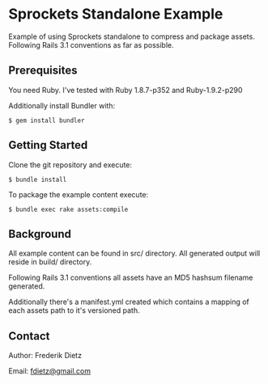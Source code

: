 Sprockets Standalone Example
============================

Example of using Sprockets standalone to compress and package assets. Following Rails 3.1 conventions as far as possible.

Prerequisites
-------------

You need Ruby. I've tested with Ruby 1.8.7-p352 and Ruby-1.9.2-p290

Additionally install Bundler with:

    $ gem install bundler

Getting Started
---------------

Clone the git repository and execute:

    $ bundle install

To package the example content execute:

    $ bundle exec rake assets:compile

Background
----------

All example content can be found in src/ directory. All generated output will reside in build/ directory. 

Following Rails 3.1 conventions all assets have an MD5 hashsum filename generated.

Additionally there's a manifest.yml created which contains a mapping of each assets path to it's versioned path.

Contact
-------

Author: Frederik Dietz

Email: fdietz@gmail.com
